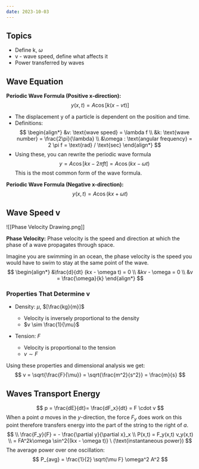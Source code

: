 ```yaml
---
date: 2023-10-03
---
```

## Topics

- Define k, $\omega$
- v - wave speed, define what affects it
- Power transferred by waves

## Wave Equation

**Periodic Wave Formula (Positive x-direction):**
$$
y(x, t) = A \cos{[k(x - vt)]}
$$
- The displacement y of a particle is dependent on the position and time.
- Definitions:
$$
\begin{align*}
&v: \text{wave speed} = \lambda f
\\ &k: \text{wave number} = \frac{2\pi}{\lambda}
\\ &\omega : \text{angular frequency} = 2 \pi f = \text{rad} / \text{sec}
\end{align*}
$$
- Using these, you can rewrite the periodic wave formula
$$
y = A\cos{[kx - 2\pi f t]} = A \cos{(kx - \omega t)}
$$
This is the most common form of the wave formula.

**Periodic Wave Formula (Negative x-direction):**
$$
y(x,t) = A \cos{(kx + \omega t)}
$$
## Wave Speed v

![[Phase Velocity Drawing.png]]

**Phase Velocity:**
Phase velocity is the speed and direction at which the phase of a wave propagates through space.

Imagine you are swimming in an ocean, the phase velocity is the speed you would have to swim to stay at the same point of the wave.
$$
\begin{align*}
&\frac{d}{dt} (kx - \omega t) = 0
\\ &kv - \omega = 0
\\ &v = \frac{\omega}{k}
\end{align*}
$$
### Properties That Determine v

- Density: $\mu$, $[\frac{kg}{m}]$
	- Velocity is inversely proportional to the density
	- $v \sim \frac{1}{\mu}$

- Tension: $F$
	- Velocity is proportional to the tension
	- $v \sim F$

Using these properties and dimensional analysis we get:
$$
v = \sqrt{\frac{F}{\mu}} = \sqrt{\frac{m^2}{s^2}} = \frac{m}{s}
$$

## Waves Transport Energy

$$
p = \frac{dE}{dt}= \frac{dF_x}{dt} = F \cdot v
$$
When a point $a$ moves in the $y$-direction, the force $F_y$ does work on this point therefore transfers energy into the part of the string to the right of $a$.
$$
\\ \frac{F_y}{F} = - \frac{\partial y}{\partial x}_x
\\ P(x,t) = F_y(x,t) v_y(x,t)
\\ = FA^2k\omega \sin^2{(kx - \omega t)} \ (\text{instantaneous power})
$$
The average power over one oscillation:
$$
P_{avg} = \frac{1}{2} \sqrt{\mu F} \omega^2 A^2
$$